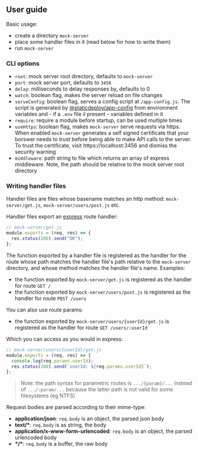 ## User guide

Basic usage:

- create a directory `mock-server`
- place some handler files in it (read below for how to write them)
- run `mock-server`

### CLI options

- `root`: mock server root directory, defaults to `mock-server`
- `port`: mock server port, defaults to `3456`
- `delay`: milliseconds to delay responses by, defaults to 0
- `watch`: boolean flag, makes the server reload on file changes
- `serveConfig`: boolean flag, serves a config script at `/app-config.js`. The
  script is generated by
  [@staticdeploy/app-config](https://github.com/staticdeploy/app-config) from
  environment variables and - if a `.env` file il present - variables defined in
  it
- `require`: require a module before startup, can be used multiple times
- `useHttps`: boolean flag, makes `mock-server` serve requests via https. When
  enabled `mock-server` generates a self signed certificate that your borswer
  needs to trust before being able to make API calls to the server. To trust the
  certificate, visit https://localhost:3456 and dismiss the security warning
- `middleware`: path string to file which returns an array of express
  middleware. Note, the path should be relative to the mock server root
  directory

### Writing handler files

Handler files are files whose basename matches an http method:
`mock-server/get.js`, `mock-server/users/post.js` etc.

Handler files export an [express](http://expressjs.com) route handler:

```js
// mock-server/get.js
module.exports = (req, res) => {
  res.status(200).send("OK");
};
```

The function exported by a handler file is registered as the handler for the
route whose path matches the handler file's path relative to the `mock-server`
directory, and whose method matches the handler file's name. Examples:

- the function exported by `mock-server/get.js` is registered as the handler for
  route `GET /`
- the function exported by `mock-server/users/post.js` is registered as the
  handler for route `POST /users`

You can also use route params:

- the function exported by `mock-server/users/{userId}/get.js` is registered as
  the handler for route `GET /users/:userId`

Which you can access as you would in express:

```js
// mock-server/users/{userId}/get.js
module.exports = (req, res) => {
  console.log(req.params.userId);
  res.status(200).send(`userId: ${req.params.userId}`);
};
```

> Note: the path syntax for parametric routes is `.../{param}/...` instead of
> `.../:param/...` because the latter path is not valid for some filesystems (eg
> NTFS)

Request bodies are parsed according to their mime-type:

- **application/json**: `req.body` is an object, the parsed json body
- **text/\***: `req.body` is as string, the body
- **application/x-www-form-urlencoded**: `req.body` is an object, the parsed
  urlencoded body
- **\*/\***: `req.body` is a buffer, the raw body

